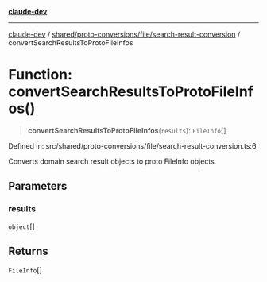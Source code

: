 [**claude-dev**](../../../../../README.md)

***

[claude-dev](../../../../../README.md) / [shared/proto-conversions/file/search-result-conversion](../README.md) / convertSearchResultsToProtoFileInfos

# Function: convertSearchResultsToProtoFileInfos()

> **convertSearchResultsToProtoFileInfos**(`results`): `FileInfo`[]

Defined in: src/shared/proto-conversions/file/search-result-conversion.ts:6

Converts domain search result objects to proto FileInfo objects

## Parameters

### results

`object`[]

## Returns

`FileInfo`[]
